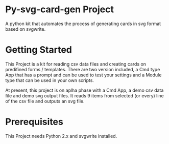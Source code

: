 # Py-svg-card-gen Project
A python kit that automates the process of generating cards in svg format based on svgwrite.

# Getting Started
This Project is a kit for reading csv data files and creating cards on predifined forms / templates. There are two version included, a Cmd type App that has a prompt and can be used to test your settings and a Module type that can be used in your own scripts.

At present, this project is on aplha phase with a Cmd App, a demo csv data file and demo svg output files. It reads 9 items from selected (or every) line of the csv file and outputs an svg file.

# Prerequisites
This Project needs Python 2.x and svgwrite installed.
